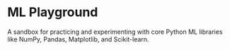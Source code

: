 # ML Playground

A sandbox for practicing and experimenting with core Python ML libraries like NumPy, Pandas, Matplotlib, and Scikit-learn.

